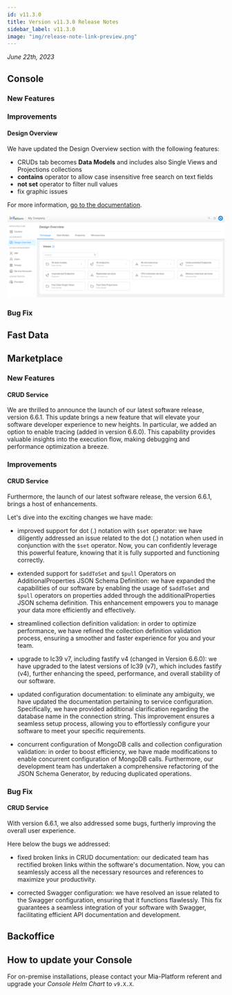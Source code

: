 ```yaml
---
id: v11.3.0
title: Version v11.3.0 Release Notes
sidebar_label: v11.3.0
image: "img/release-note-link-preview.png"
---
```


_June 22th, 2023_

## Console

### New Features

### Improvements

#### Design Overview

We have updated the Design Overview section with the following features:
- CRUDs tab becomes **Data Models** and includes also Single Views and Projections collections
- **contains** operator to allow case insensitive free search on text fields
- **not set** operator to filter null values
- fix graphic issues

For more information, [go to the documentation](/development_suite/governance/design-overview.md).

![Design Overview](./img/overview/design-overview-update.png)

### Bug Fix

## Fast Data

## Marketplace

### New Features

#### CRUD Service

We are thrilled to announce the launch of our latest software release, version 6.6.1. This update brings a new feature that will elevate your software developer experience to new heights. In particular, we added an option to enable tracing (added in version 6.6.0). This capability provides valuable insights into the execution flow, making debugging and performance optimization a breeze.

### Improvements

#### CRUD Service

Furthermore, the launch of our latest software release, the version 6.6.1, brings a host of enhancements.

Let's dive into the exciting changes we have made:

- improved support for dot (.) notation with `$set` operator: we have diligently addressed an issue related to the dot (.) notation when used in conjunction with the `$set` operator. Now, you can confidently leverage this powerful feature, knowing that it is fully supported and functioning correctly.

- extended support for `$addToSet` and `$pull` Operators on AdditionalProperties JSON Schema Definition: we have expanded the capabilities of our software by enabling the usage of `$addToSet` and `$pull` operators on properties added through the additionalProperties JSON schema definition. This enhancement empowers you to manage your data more efficiently and effectively.

- streamlined collection definition validation: in order to optimize performance, we have refined the collection definition validation process, ensuring a smoother and faster experience for you and your team.

- upgrade to lc39 v7, including fastify v4 (changed in Version 6.6.0): we have upgraded to the latest versions of lc39 (v7), which includes fastify (v4), further enhancing the speed, performance, and overall stability of our software.

- updated configuration documentation: to eliminate any ambiguity, we have updated the documentation pertaining to service configuration. Specifically, we have provided additional clarification regarding the database name in the connection string. This improvement ensures a seamless setup process, allowing you to effortlessly configure your software to meet your specific requirements.

- concurrent configuration of MongoDB calls and collection configuration validation: in order to boost efficiency, we have made modifications to enable concurrent configuration of MongoDB calls. Furthermore, our development team has undertaken a comprehensive refactoring of the JSON Schema Generator, by reducing duplicated operations.


### Bug Fix

#### CRUD Service

With version 6.6.1, we also addressed some bugs, furtherly improving the overall user experience. 

Here below the bugs we addressed:

- fixed broken links in CRUD documentation: our dedicated team has rectified broken links within the software's documentation. Now, you can seamlessly access all the necessary resources and references to maximize your productivity.

- corrected Swagger configuration: we have resolved an issue related to the Swagger configuration, ensuring that it functions flawlessly. This fix guarantees a seamless integration of your software with Swagger, facilitating efficient API documentation and development.

## Backoffice

## How to update your Console

For on-premise installations, please contact your Mia-Platform referent and upgrade your _Console Helm Chart_ to `v9.X.X`.
